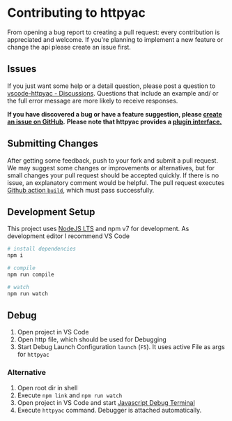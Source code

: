 # Contributing to httpyac

From opening a bug report to creating a pull request: every contribution is appreciated and welcome. If you're planning to implement a new feature or change the api please create an issue first.

## Issues

If you just want some help or a detail question, please post
a question to [vscode-httpyac - Discussions](https://github.com/AnWeber/vscode-httpyac/discussions/new). Questions
that include an example and/ or the full error message are more likely to receive responses.

**If you have discovered a bug or have a feature suggestion, please [create an issue on GitHub](https://github.com/AnWeber/httpyac/issues/new).**
**Please note that httpyac provides a [plugin interface.](https://httpyac.github.io/plugins/#getting-started)**

## Submitting Changes

After getting some feedback, push to your fork and submit a pull request. We may suggest some changes or improvements or alternatives, but for small changes your pull request should be accepted quickly.
If there is no issue, an explanatory comment would be helpful.
The pull request executes [Github action `build`](https://github.com/anweber/httpyac/blob/main/.github/workflows/main.yml), which must pass successfully.

## Development Setup

This project uses [NodeJS LTS](https://nodejs.org/en/download/) and npm v7 for development. As development editor I recommend VS Code

```sh
# install dependencies
npm i

# compile
npm run compile

# watch
npm run watch
```

## Debug

1. Open project in VS Code
2. Open http file, which should be used for Debugging
3. Start Debug Launch Configuration `launch` (`F5`). It uses active File as args for `httpyac`

### Alternative

1. Open root dir in shell
2. Execute `npm link` and `npm run watch`
3. Open project in VS Code and start [Javascript Debug Terminal](https://code.visualstudio.com/docs/nodejs/nodejs-debugging#_javascript-debug-terminal)
4. Execute `httpyac` command. Debugger is attached automatically.
